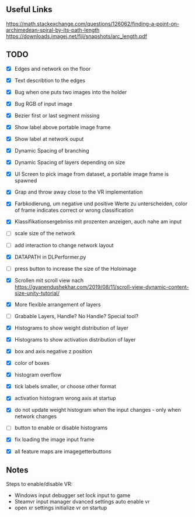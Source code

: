 ## Useful Links
https://math.stackexchange.com/questions/126062/finding-a-point-on-archimedean-spiral-by-its-path-length
https://downloads.imagej.net/fiji/snapshots/arc_length.pdf


## TODO

- [x] Edges and network on the floor
- [x] Text describtion to the edges
- [x] Bug when one puts two images into the holder
- [x] Bug RGB of input image
- [x] Bezier first or last segment missing
- [x] Show label above portable image frame
- [x] Show label at network ouput
- [x] Dynamic Spacing of branching
- [x] Dynamic Spacing of layers depending on size
- [x] UI Screen to pick image from dataset, a portable image frame is spawned
- [x] Grap and throw away close to the VR implementation
- [x] Farbkodierung, um negative und positive Werte zu unterscheiden, color of frame indicates correct or wrong classification
- [x] Klassifikationsergebniss mit prozenten anzeigen, auch nahe am input
- [ ] scale size of the network
- [ ] add interaction to change network layout
- [x] DATAPATH in DLPerformer.py
- [ ] press button to increase the size of the Holoimage
- [x] Scrollen mit scroll view nach https://gyanendushekhar.com/2019/08/11/scroll-view-dynamic-content-size-unity-tutorial/
- [x] More flexible arrangement of layers
- [ ] Grabable Layers, Handle? No Handle? Special tool?
- [x] Histograms to show weight distribution of layer
- [x] Histograms to show activation distribution of layer
- [x] box and axis negative z position
- [x] color of boxes
- [x] histogram overflow
- [x] tick labels smaller, or choose other format
- [x] activation histogram wrong axis at startup
- [x] do not update weight histogram when the input changes - only when network changes
- [ ] button to enable or disable histograms
- [x] fix loading the image input frame
- [x] all feature maps are imagegetterbuttons


## Notes
Steps to enable/disable VR:
- Windows input debugger set lock input to game
- Steamvr input manager dvanced settings auto enable vr
- open xr settings initialize vr on startup